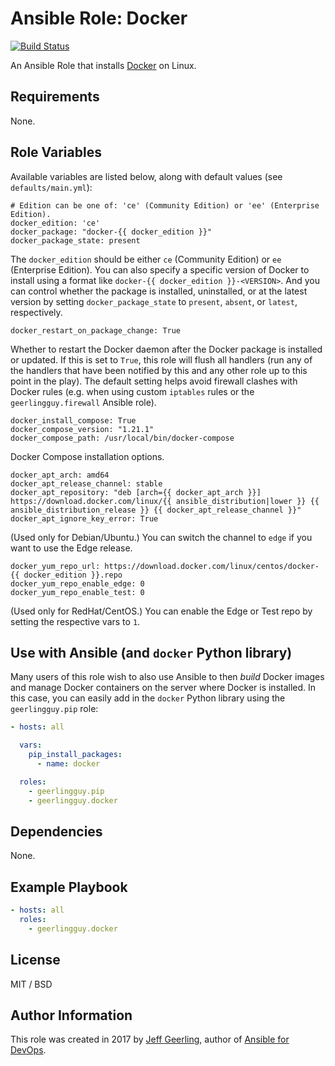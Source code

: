 # Ansible Role: Docker

[![Build Status](https://travis-ci.org/geerlingguy/ansible-role-docker.svg?branch=master)](https://travis-ci.org/geerlingguy/ansible-role-docker)

An Ansible Role that installs [Docker](https://www.docker.com) on Linux.

## Requirements

None.

## Role Variables

Available variables are listed below, along with default values (see `defaults/main.yml`):

    # Edition can be one of: 'ce' (Community Edition) or 'ee' (Enterprise Edition).
    docker_edition: 'ce'
    docker_package: "docker-{{ docker_edition }}"
    docker_package_state: present

The `docker_edition` should be either `ce` (Community Edition) or `ee` (Enterprise Edition). You can also specify a specific version of Docker to install using a format like `docker-{{ docker_edition }}-<VERSION>`. And you can control whether the package is installed, uninstalled, or at the latest version by setting `docker_package_state` to `present`, `absent`, or `latest`, respectively.

    docker_restart_on_package_change: True

Whether to restart the Docker daemon after the Docker package is installed or updated. If this is set to `True`, this role will flush all handlers (run any of the handlers that have been notified by this and any other role up to this point in the play). The default setting helps avoid firewall clashes with Docker rules (e.g. when using custom `iptables` rules or the `geerlingguy.firewall` Ansible role).

    docker_install_compose: True
    docker_compose_version: "1.21.1"
    docker_compose_path: /usr/local/bin/docker-compose

Docker Compose installation options.

    docker_apt_arch: amd64
    docker_apt_release_channel: stable
    docker_apt_repository: "deb [arch={{ docker_apt_arch }}] https://download.docker.com/linux/{{ ansible_distribution|lower }} {{ ansible_distribution_release }} {{ docker_apt_release_channel }}"
    docker_apt_ignore_key_error: True

(Used only for Debian/Ubuntu.) You can switch the channel to `edge` if you want to use the Edge release.

    docker_yum_repo_url: https://download.docker.com/linux/centos/docker-{{ docker_edition }}.repo
    docker_yum_repo_enable_edge: 0
    docker_yum_repo_enable_test: 0

(Used only for RedHat/CentOS.) You can enable the Edge or Test repo by setting the respective vars to `1`.

## Use with Ansible (and `docker` Python library)

Many users of this role wish to also use Ansible to then _build_ Docker images and manage Docker containers on the server where Docker is installed. In this case, you can easily add in the `docker` Python library using the `geerlingguy.pip` role:

```yaml
- hosts: all

  vars:
    pip_install_packages:
      - name: docker

  roles:
    - geerlingguy.pip
    - geerlingguy.docker
```

## Dependencies

None.

## Example Playbook

```yaml
- hosts: all
  roles:
    - geerlingguy.docker
```

## License

MIT / BSD

## Author Information

This role was created in 2017 by [Jeff Geerling](https://www.jeffgeerling.com/), author of [Ansible for DevOps](https://www.ansiblefordevops.com/).
